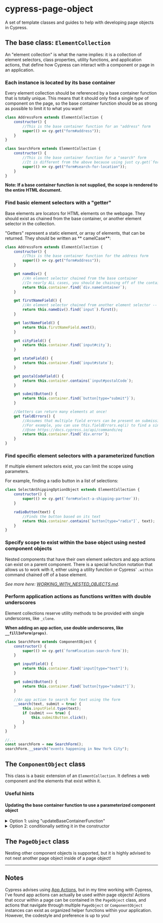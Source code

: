 # cypress-page-object

A set of template classes and guides to help with developing page objects in Cypress.

## The base class: `ElementCollection`

An "element collection" is what the name implies: it is a collection of element selectors, class properties, utility
functions, and application actions, that define how Cypress can interact with a component or page in an application.

### Each instance is located by its base container

Every element collection should be referenced by a base container function that is totally unique. This means that it
should only find a single _type_ of component on the page, so the base container function should be as strong as
possible to limit it to what you want!

```js
class AddressForm extends ElementCollection {
    constructor() {
        //This is the base container function for an "address" form
        super(() => cy.get("form#address"));
    }
}

class SearchForm extends ElementCollection {
    constructor() {
        //This is the base container function for a "search" form
        //It is different from the above because using just cy.get(`form`) would also return the address form! Not good!
        super(() => cy.get("form#search-for-location"));
    }
}
```

**Note: If a base container function is not supplied, the scope is rendered to the entire HTML document.**

### Find basic element selectors with a "getter"

Base elements are locators for HTML elements on the webpage. They should exist as chained from the base container, or
another element selector in the collection.

"Getters" represent a static element, or array of elements, that can be returned. They should be written as **
camelCase**:

```js
class AddressForm extends ElementCollection {
    constructor() {
        //This is the base container function for the address form
        super(() => cy.get("form#address"));
    }

    get nameDiv() {
        //An element selector chained from the base container
        //In nearly ALL cases, you should be chaining off of the container!
        return this.container.find(`div.nameContainer`);
    }

    get firstNameField() {
        //An element selector chained from another element selector -- selects the first found "input"
        return this.nameDiv().find(`input`).first();
    }

    get lastNameField() {
        return this.firstNameField.next();
    }

    get cityField() {
        return this.container.find(`input#city`);
    }

    get stateField() {
        return this.container.find(`input#state`);
    }

    get postalCodeField() {
        return this.container.contains(`input#postalCode`);
    }

    get submitButton() {
        return this.container.find(`button[type="submit"}`);
    }

    //Getters can return many elements at once!
    get fieldErrors() {
        //Assumes that multiple field errors can be present on submission, so it has the possiblity to return many elements!
        //For example, you can use this.fieldErrors.eq(i) to find a single instance of the error.
        //@see https://docs.cypress.io/api/commands/eq
        return this.container.find(`div.error`);
    }
}
```

### Find specific element selectors with a parameterized function

If multiple element selectors exist, you can limit the scope using parameters.

For example, finding a radio button in a list of selections:

```js
class SelectAnShippingOptionObject extends ElementCollection {
    constructor() {
        super(() => cy.get(`form#select-a-shipping-partner`));
    }

    radioButton(text) {
        //Finds the button based on its text
        return this.container.contains(`button[type="radio"]`, text);
    }
}
```

### Specify scope to exist within the base object using nested component objects

Nested components that have their own element selectors and app actions can exist on a parent component. There is a
special function notation that allows us to work with it, either using a utility function or Cypress' `.within` command
chained off of a base element.

_See more here: [WORKING_WITH_NESTED_OBJECTS.md](docs/WORKING_WITH_NESTED_OBJECTS.md)_.

### Perform application actions as functions written with double underscores

Element collections reserve utility methods to be provided with single underscores, like `_clone`.

**When adding an app action, use double underscores, like `__fillInForm(props)`**.

```js
class SearchForm extends ComponentObject {
    constructor() {
        super(() => cy.get(`form#location-search-form`));
    }

    get inputField() {
        return this.container.find('input[type="text"]');
    }

    get submitButton() {
        return this.container.find(`button[type="submit"]`);
    }

    //An app action to search for text using the form
    __search(text, submit = true) {
        this.inputField.type(text);
        if (submit === true) {
            this.submitButton.click();
        }
    }
}

//...
const searchForm = new SearchForm();
searchForm.__search("events happening in New York City");
```

## The `ComponentObject` class

This class is a basic extension of an `ElementCollection`. It defines a web component and the elements that exist within
it.

### Useful hints

#### Updating the base container function to use a parameterized component object

<details>
<summary>Option 1: using "updateBaseContainerFunction"</summary>

`this.updateBaseContainerFunction` allows you to conditionally update the base container function, either based on a
parameterized constructor, or elsewhere in your test framework:

```js
//Select only the button with the specified label text
class PaymentTypeButton extends ComponentObject {
    #BASE_CONTAINER_SELECTOR = 'button[id="payment-type"]';

    constructor(buttonText) {
        super(() => cy.get(this.#BASE_CONTAINER_SELECTOR));
        //Conditionally update the base container function to find the button based on its text
        if (buttonText) {
            this.updateBaseContainerFunction = (origFn) => {
                //Make sure the base container function references the base container again!
                return origFn
                    .contains("span", buttonText)
                    .parents(this.#BASE_CONTAINER_SELECTOR)
                    .first();
            };
        }
    }
}
```

</details>

<details>
<summary>Option 2: conditionally setting it in the constructor</summary>

Before calling `super` in the constructor, you can set the contents of the base container function, and then pass it in
to `super`:

```js
//Select only the button with the specified label text
class PaymentTypeButton extends ComponentObject {
    #BASE_CONTAINER_SELECTOR = 'button[id="payment-type"]';

    constructor(buttonText) {
        let baseContainerFn = () => cy.get(this.#BASE_CONTAINER_SELECTOR);
        //Only change the function if the constructor has a parameter
        if (buttonText != null) {
            //Make sure the base container function references the base container again!
            baseContainerFn = () => {
                return baseContainerFn()
                    .contains("span", buttonText)
                    .parents(this.#BASE_CONTAINER_SELECTOR);
            };
        }

        //Then pass it to super
        super(baseContainerFn);
    }
}
```

</details>

## The `PageObject` class

Nesting other component objects is supported, but it is highly advised to not nest another page object inside of a page
object!

---

## Notes

Cypress advises
using [App Actions](https://www.cypress.io/blog/2019/01/03/stop-using-page-objects-and-start-using-app-actions), but in
my time working with Cypress, I've found app actions can actually be used _within_ page objects! Actions that occur
within a page can be contained in the `PageObject` class, and actions that navigate through multiple `PageObject`
or `ComponentObject` instances can exist as organized helper functions within your application. However, the codestyle
and preference is up to you!
